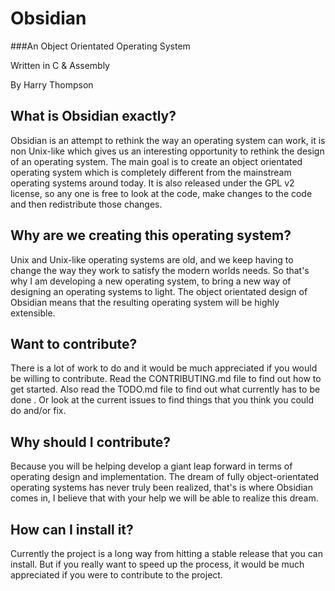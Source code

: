 # Obsidian
###An Object Orientated Operating System

Written in C & Assembly

By Harry Thompson

## What is Obsidian exactly?
Obsidian is an attempt to rethink the way an operating system can work, it is non Unix-like which gives us an interesting opportunity to rethink the design of an operating system. The main goal is to create an object orientated operating system which is completely different from the mainstream operating systems around today. It is also released under the GPL v2 license, so any one is free to look at the code, make changes to the code and then redistribute those changes.

## Why are we creating this operating system?
Unix and Unix-like operating systems are old, and we keep having to change the way they work to satisfy the modern worlds needs.
So that's why I am developing a new operating system, to bring a new way of designing an operating systems to light. The object orientated design of Obsidian means that the resulting operating system will be highly extensible.

## Want to contribute?
There is a lot of work to do and it would be much appreciated if you would be willing to contribute. Read the CONTRIBUTING.md file to find out how to get started. Also read the TODO.md file to find out what currently has to be done . Or look at the current issues to find things that you think you could do and/or fix.

## Why should I contribute?
Because you will be helping develop a giant leap forward in terms of operating design and implementation. The dream of fully object-orientated operating systems has never truly been realized, that's is where Obsidian comes in, I believe that with your help we will be able to realize this dream.

## How can I install it?
Currently the project is a long way from hitting a stable release that you can install. But if you really want to speed up the process, it would be much appreciated if you were to contribute to the project.
